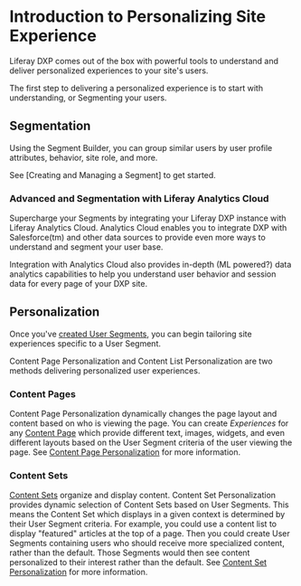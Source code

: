 # Introduction to Personalizing Site Experience

<!-- This article should supersede smaller intros in segmentation and personalization - the objective is to keep these things tied together and ensure that folks see the puzzle pieces as complementary. Which the other intros were doing as well but having one intro is better in this case IMO.  -->
Liferay DXP comes out of the box with powerful tools to understand and deliver personalized experiences to your site's users.

<!-- screenshot of site experience view -->

The first step to delivering a personalized experience is to start with understanding, or Segmenting your users.

## Segmentation

Using the Segment Builder, you can group similar users by user profile attributes, behavior, site role, and more.

<!-- screenshot of segment builder view -->

See [Creating and Managing a Segment] to get started.

### Advanced and Segmentation with Liferay Analytics Cloud

Supercharge your Segments by integrating your Liferay DXP instance with Liferay Analytics Cloud. Analytics Cloud enables you to integrate DXP with Salesforce(tm) and other data sources to provide even more ways to understand and segment your user base.

<!-- screenshot of AC view -->

Integration with Analytics Cloud also provides in-depth (ML powered?) data analytics capabilities to help you understand user behavior and session data for every page of your DXP site.

## Personalization

Once you've [created User Segments](../01-segmentation/segmentation-intro.md), you can begin tailoring site experiences specific to a User Segment.

Content Page Personalization and Content List Personalization are two methods delivering personalized user experiences.

### Content Pages

Content Page Personalization dynamically changes the page layout and content based on who is viewing the page. You can create *Experiences* for any [Content Page](../../02-creating-pages/building-content-pages.md) which provide different text, images, widgets, and even different layouts based on the User Segment criteria of the user viewing the page. See [Content Page Personalization](./content-page-personalization.md) for more information.

<!-- Screenshot of content pages personalization -->

### Content Sets

[Content Sets](TODO) organize and display content. Content Set Personalization provides dynamic selection of Content Sets based on User Segments. This means the Content Set which displays in a given context is determined by their User Segment criteria. For example, you could use a content list to display "featured" articles at the top of a page. Then you could create User Segments containing users who should receive more specialized content, rather than the default. Those Segments would then see content personalized to their interest rather than the default. See [Content Set Personalization](./content-set-personalization.md) for more information.

<!-- Screenshot of content sets personalization -->
